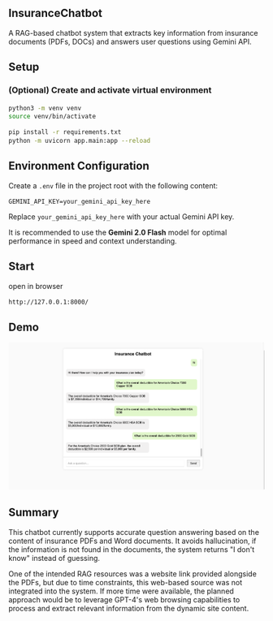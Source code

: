 ## InsuranceChatbot

A RAG-based chatbot system that extracts key information from insurance documents (PDFs, DOCs) and answers user questions using Gemini API.


## Setup

### (Optional) Create and activate virtual environment
```bash
python3 -m venv venv
source venv/bin/activate
```

```bash
pip install -r requirements.txt
python -m uvicorn app.main:app --reload
```

## Environment Configuration

Create a `.env` file in the project root with the following content:

```
GEMINI_API_KEY=your_gemini_api_key_here
```

Replace `your_gemini_api_key_here` with your actual Gemini API key.

It is recommended to use the **Gemini 2.0 Flash** model for optimal performance in speed and context understanding.


## Start

open in browser
```bash
http://127.0.0.1:8000/
```


## Demo

![Chatbot Demo](./assets/demo_screenshot.png)





## Summary

This chatbot currently supports accurate question answering based on the content of insurance PDFs and Word documents. It avoids hallucination, if the information is not found in the documents, the system returns "I don't know" instead of guessing.  


One of the intended RAG resources was a website link provided alongside the PDFs, but due to time constraints, this web-based source was not integrated into the system. If more time were available, the planned approach would be to leverage GPT-4's web browsing capabilities to process and extract relevant information from the dynamic site content.